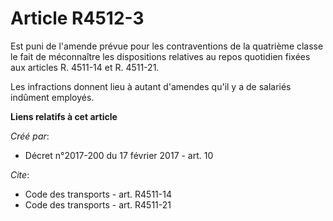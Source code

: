 # Article R4512-3

Est puni de l'amende prévue pour les contraventions de la quatrième classe le fait de méconnaître les dispositions relatives
au repos quotidien fixées aux articles R. 4511-14 et R. 4511-21. 

Les infractions donnent lieu à autant d'amendes qu'il y a de salariés indûment employés.

**Liens relatifs à cet article**

_Créé par_:

  - Décret n°2017-200 du 17 février 2017 - art. 10

_Cite_:

  - Code des transports - art. R4511-14
  - Code des transports - art. R4511-21
